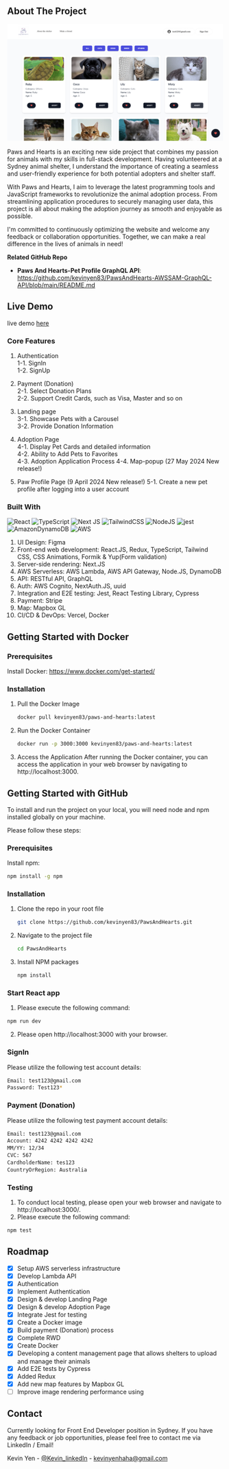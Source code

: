 ## About The Project

![Alt text](https://github.com/kevinyen83/PawsAndHearts/blob/main/screenshots/adoption.png)



Paws and Hearts is an exciting new side project that combines my passion for animals with my skills in full-stack development. Having volunteered at a Sydney animal shelter, I understand the importance of creating a seamless and user-friendly experience for both potential adopters and shelter staff.

With Paws and Hearts, I aim to leverage the latest programming tools and JavaScript frameworks to revolutionize the animal adoption process. From streamlining application procedures to securely managing user data, this project is all about making the adoption journey as smooth and enjoyable as possible.

I'm committed to continuously optimizing the website and welcome any feedback or collaboration opportunities. Together, we can make a real difference in the lives of animals in need!

**Related GitHub Repo**
- **Paws And Hearts-Pet Profile GraphQL API**: https://github.com/kevinyen83/PawsAndHearts-AWSSAM-GraphQL-API/blob/main/README.md

## Live Demo

live demo [here](https://paws-and-hearts.vercel.app/)

### Core Features

1.  Authentication  
    1-1. SignIn  
    1-2. SignUp

2.  Payment (Donation)  
    2-1. Select Donation Plans  
    2-2. Support Credit Cards, such as Visa, Master and so on

3.  Landing page  
    3-1. Showcase Pets with a Carousel  
    3-2. Provide Donation Information

4.  Adoption Page  
    4-1. Display Pet Cards and detailed information  
    4-2. Ability to Add Pets to Favorites  
    4-3. Adoption Application Process
    4-4. Map-popup (27 May 2024 New release!)

6.  Paw Profile Page (9 April 2024 New release!)
    5-1. Create a new pet profile after logging into a user account
 

### Built With

![React](https://img.shields.io/badge/react-%2320232a.svg?style=for-the-badge&logo=react&logoColor=%2361DAFB)
![TypeScript](https://img.shields.io/badge/typescript-%23007ACC.svg?style=for-the-badge&logo=typescript&logoColor=white)
![Next JS](https://img.shields.io/badge/Next-black?style=for-the-badge&logo=next.js&logoColor=white)
![TailwindCSS](https://img.shields.io/badge/tailwindcss-%2338B2AC.svg?style=for-the-badge&logo=tailwind-css&logoColor=white)
![NodeJS](https://img.shields.io/badge/node.js-6DA55F?style=for-the-badge&logo=node.js&logoColor=white)
![jest](https://jestjs.io/img/jest-badge.svg)
![AmazonDynamoDB](https://img.shields.io/badge/Amazon%20DynamoDB-4053D6?style=for-the-badge&logo=Amazon%20DynamoDB&logoColor=white)
![AWS](https://img.shields.io/badge/AWS-%23FF9900.svg?style=for-the-badge&logo=amazon-aws&logoColor=white)

1.  UI Design: Figma
2.  Front-end web development: React.JS, Redux, TypeScript, Tailwind CSS, CSS Animations, Formik & Yup(Form validation)
3.  Server-side rendering: Next.JS
4.  AWS Serverless: AWS Lambda, AWS API Gateway, Node.JS, DynamoDB
5.  API: RESTful API, GraphQL
6.  Auth: AWS Cognito, NextAuth.JS, uuid
7.  Integration and E2E testing: Jest, React Testing Library, Cypress
8.  Payment: Stripe
9.  Map: Mapbox GL
10. CI/CD & DevOps: Vercel, Docker

## Getting Started with Docker

### Prerequisites

Install Docker:
https://www.docker.com/get-started/

### Installation

1.  Pull the Docker Image
    ```sh
    docker pull kevinyen83/paws-and-hearts:latest
    ```
2.  Run the Docker Container
    ```sh
    docker run -p 3000:3000 kevinyen83/paws-and-hearts:latest
    ```
3.  Access the Application
After running the Docker container, you can access the application in your web browser by navigating to http://localhost:3000.


## Getting Started with GitHub

To install and run the project on your local, you will need node and npm installed globally on your machine.

Please follow these steps:

### Prerequisites

Install npm:

  ```sh
  npm install -g npm
  ```

### Installation

1.  Clone the repo in your root file
    ```sh
    git clone https://github.com/kevinyen83/PawsAndHearts.git
    ```
2.  Navigate to the project file
    ```sh
    cd PawsAndHearts
    ```
3.  Install NPM packages
    ```sh
    npm install
    ```

### Start React app

1. Please execute the following command:

```sh
npm run dev
```
2. Please open http://localhost:3000 with your browser.


### SignIn

Please utilize the following test account details:

```sh
Email: test123@gmail.com
Password: Test123*
```

### Payment (Donation)

Please utilize the following test payment account details:

```sh
Email: test123@gmail.com
Account: 4242 4242 4242 4242
MM/YY: 12/34
CVC: 567
CardholderName: tes123
CountryOrRegion: Australia
```

### Testing

1.  To conduct local testing, please open your web browser and navigate to http://localhost:3000/.
2.  Please execute the following command:

```sh
npm test
```

## Roadmap

- [x] Setup AWS serverless infrastructure
- [x] Develop Lambda API
- [x] Authentication
- [x] Implement Authentication
- [x] Design & develop Landing Page
- [x] Design & develop Adoption Page
- [x] Integrate Jest for testing
- [x] Create a Docker image
- [x] Build payment (Donation) process
- [x] Complete RWD
- [x] Create Docker
- [x] Developing a content management page that allows shelters to upload and manage their animals
- [x] Add E2E tests by Cypress
- [x] Added Redux 
- [x] Add new map features by Mapbox GL
- [ ] Improve image rendering performance using <Image>

## Contact

Currently looking for Front End Developer position in Sydney.
If you have any feedback or job opportunities, please feel free to contact me via LinkedIn / Email!

Kevin Yen - [@Kevin_linkedIn](https://www.linkedin.com/in/kerwinyen83/) - kevinyenhaha@gmail.com

